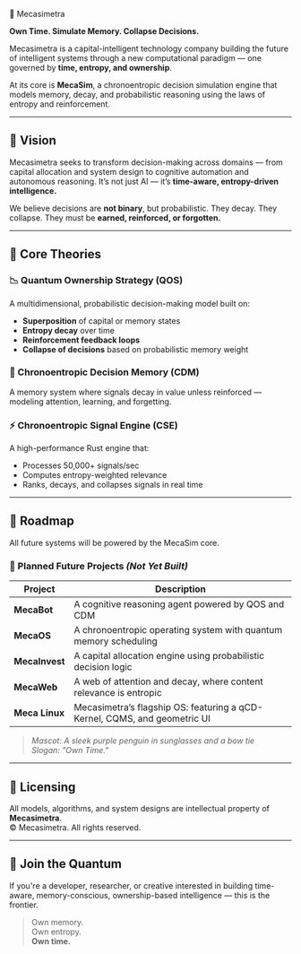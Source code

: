 🌌 Mecasimetra

**Own Time. Simulate Memory. Collapse Decisions.**

Mecasimetra is a capital-intelligent technology company building the future of intelligent systems through a new computational paradigm — one governed by **time, entropy, and ownership**.

At its core is **MecaSim**, a chronoentropic decision simulation engine that models memory, decay, and probabilistic reasoning using the laws of entropy and reinforcement.

---

## 🧠 Vision

Mecasimetra seeks to transform decision-making across domains — from capital allocation and system design to cognitive automation and autonomous reasoning. It’s not just AI — it’s **time-aware, entropy-driven intelligence.**

We believe decisions are **not binary**, but probabilistic. They decay. They collapse. They must be **earned, reinforced, or forgotten.**

---


## 🧬 Core Theories

### 📉 Quantum Ownership Strategy (QOS)

A multidimensional, probabilistic decision-making model built on:

- **Superposition** of capital or memory states
- **Entropy decay** over time
- **Reinforcement feedback loops**
- **Collapse of decisions** based on probabilistic memory weight

### 🧠 Chronoentropic Decision Memory (CDM)

A memory system where signals decay in value unless reinforced — modeling attention, learning, and forgetting.

### ⚡ Chronoentropic Signal Engine (CSE)

A high-performance Rust engine that:
- Processes 50,000+ signals/sec
- Computes entropy-weighted relevance
- Ranks, decays, and collapses signals in real time

---

## 🚀 Roadmap

All future systems will be powered by the MecaSim core.

### 📁 Planned Future Projects *(Not Yet Built)*

| Project | Description |
|--------|-------------|
| **MecaBot** | A cognitive reasoning agent powered by QOS and CDM |
| **MecaOS** | A chronoentropic operating system with quantum memory scheduling |
| **MecaInvest** | A capital allocation engine using probabilistic decision logic |
| **MecaWeb** | A web of attention and decay, where content relevance is entropic |
| **Meca Linux** | Mecasimetra’s flagship OS: featuring a qCD-Kernel, CQMS, and geometric UI |

> *Mascot: A sleek purple penguin in sunglasses and a bow tie*  
> *Slogan: "Own Time."*

---

## 🔐 Licensing

All models, algorithms, and system designs are intellectual property of **Mecasimetra**.  
© Mecasimetra. All rights reserved.

---

## 🤝 Join the Quantum

If you're a developer, researcher, or creative interested in building time-aware, memory-conscious, ownership-based intelligence — this is the frontier.

> Own memory.  
> Own entropy.  
> **Own time.**

